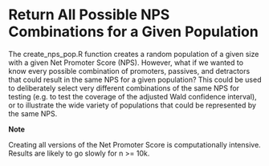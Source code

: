 # Return All Possible NPS Combinations for a Given Population

The create_nps_pop.R function creates a random population of a given size with a given Net Promoter Score (NPS). However, what if we wanted to know every possible combination of promoters, passives, and detractors that could result in the same NPS for a given population? This could be used to deliberately select very different combinations of the same NPS for testing (e.g. to test the coverage of the adjusted Wald confidence interval), or to illustrate the wide variety of populations that could be represented by the same NPS.

__Note__

Creating all versions of the Net Promoter Score is computationally intensive. Results are likely to go slowly for n >= 10k.

